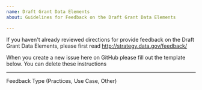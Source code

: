 ```yaml
---
name: Draft Grant Data Elements
about: Guidelines for Feedback on the Draft Grant Data Elements

---
```


If you haven't already reviewed directions for provide feedback on the Draft Grant Data Elements, please first read http://strategy.data.gov/feedback/

When you create a new issue here on GitHub please fill out the template below. You can delete these instructions 

-----
Feedback Type (Practices, Use Case, Other)
